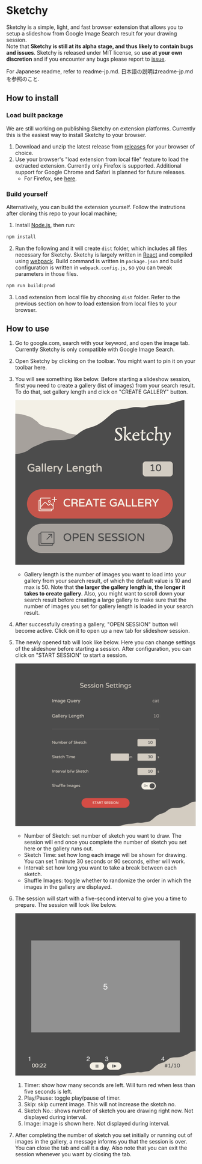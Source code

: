 # Sketchy
Sketchy is a simple, light, and fast browser extension that allows you to setup a slideshow from Google Image Search result for your drawing session.  
Note that **Sketchy is still at its alpha stage, and thus likely to contain bugs and issues**. Sketchy is released under MIT license, so **use at your own discretion** and if you encounter any bugs please report to [issue](https://github.com/ktoshima/sketchy/issues).

For Japanese readme, refer to readme-jp.md. 日本語の説明はreadme-jp.mdを参照のこと.
## How to install
### Load built package
We are still working on publishing Sketchy on extension platforms. Currently this is the easiest way to install Sketchy to your browser.
1. Download and unzip the latest release from [releases](https://github.com/ktoshima/sketchy/releases) for your browser of choice.
2. Use your browser's "load extension from local file" feature to load the extracted extension. Currently only Firefox is supported. Additional support for Google Chrome and Safari is planned for future releases.
	- For Firefox, see [here](https://developer.mozilla.org/en-US/docs/Mozilla/Add-ons/WebExtensions/Your_first_WebExtension#installing).
### Build yourself
Alternatively, you can build the extension yourself. Follow the instrutions after cloning this repo to your local machine;
1. Install [Node.js](https://nodejs.org/ "nodejs.org"), then run:
```bash
npm install
```
2. Run the following and it will create `dist` folder, which includes all files necessary for Sketchy. Sketchy is largely written in [React](https://react.dev/ "react.dev") and compiled using [webpack](https://webpack.js.org/ "webpack.js.org"). Build command is written in `package.json` and build configuration is written in `webpack.config.js`, so you can tweak parameters in those files.
```bash
npm run build:prod
```

3. Load extension from local file by choosing `dist` folder. Refer to the previous section on how to load extension from local files to your browser.

## How to use
1. Go to google.com, search with your keyword, and open the image tab. Currently Sketchy is only compatible with Google Image Search.
2. Open Sketchy by clicking on the toolbar. You might want to pin it on your toolbar here.
3. You will see something like below. Before starting a slideshow session, first you need to create a gallery (list of images) from your search result. To do that, set gallery length and click on "CREATE GALLERY" button.

	![popup](popup.png "popup screen")

	- Gallery length is the number of images you want to load into your gallery from your search result, of which the default value is 10 and max is 50. Note that **the larger the gallery length is, the longer it takes to create gallery**. Also, you might want to scroll down your search result before creating a large gallery to make sure that the number of images you set for gallery length is loaded in your search result.
4. After successfully creating a gallery, "OPEN SESSION" button will become active. Click on it to open up a new tab for slideshow session.
5. The newly opened tab will look like below. Here you can change settings of the slideshow before starting a session. After configuration, you can click on "START SESSION" to start a session.

	![session-settings](session-settings.png "Session settings")

	- Number of Sketch: set number of sketch you want to draw. The session will end once you complete the number of sketch you set here or the gallery runs out.
	- Sketch Time: set how long each image will be shown for drawing. You can set 1 minute 30 seconds or 90 seconds, either will work.
	- Interval: set how long you want to take a break between each sketch.
	- Shuffle Images: toggle whether to randomize the order in which the images in the gallery are displayed.

6. The session will start with a five-second interval to give you a time to prepare. The session will look like below.

	![session](session.png "Session")

	1. Timer: show how many seconds are left. Will turn red when less than five seconds is left.
	2. Play/Pause: toggle play/pause of timer.
	3. Skip: skip current image. This will not increase the sketch no.
	4. Sketch No.: shows number of sketch you are drawing right now. Not displayed during interval.
	5. Image: image is shown here. Not displayed during interval.

7. After completing the number of sketch you set initially or running out of images in the gallery, a message informs you that the session is over. You can close the tab and call it a day. Also note that you can exit the session whenever you want by closing the tab.
